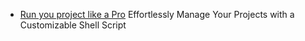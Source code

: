 - [Run you project like a Pro](https://blog.sdev.in/s01)
  Effortlessly Manage Your Projects with a Customizable Shell Script
